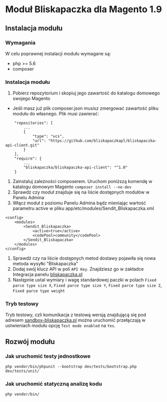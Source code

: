 # Moduł Bliskapaczka dla Magento 1.9 

## Instalacja modułu

### Wymagania
W celu poprawnej instalacji modułu wymagane są:
- php >= 5.6
- composer

### Instalacja modułu
1. Pobierz repozytorium i skopiuj jego zawartość do katalogu domowego swojego Magento
  - Jeśli masz już plik composer.json musisz zmergować zawartość pliku modułu do własnego. Plik musi zawierać:

```
    "repositories": [
        ...
        {
            "type": "vcs",
            "url": "https://github.com/bliskapaczkapl/bliskapaczka-api-client.git"
        }
    ],
    "require": {
        ...
        "bliskapaczka/bliskapaczka-api-client": "^1.0"
    }
```
1. Zainstaluj zależności composerem. Uruchom poniższą komendę w katalogu domowym Magento
`composer install --no-dev`
1. Sprawdz czy moduł znajduje się na liście dostępnych modułów w Panelu Admina
1. Włącz moduł z poziomu Panelu Admina bądz mieniając wartość parametru active w pliku app/etc/modules/Sendit_Bliskapaczka.xml
```
<config>
    <modules>
        <Sendit_Bliskapaczka>
            <active>true</active>
            <codePool>community</codePool>
        </Sendit_Bliskapaczka>
    </modules>
</config>
```
1. Sprawdź czy na liście dostępnych metod dostawy pojawiła się nowa metoda wysyłki "Bliskapaczka"
1. Dodaj swój klucz API w poli `API Key`. Znajdziesz go w zakładce Integracja panelu [bliskapaczka.pl](http://bliskapaczka.pl/panel/integracja)
1. Następnie ustal wymiary i wagę standardowej paczki w polach `Fixed parce type size X`, `Fixed parce type size Y`, `Fixed parce type size Z`, `Fixed parce type weight`

### Tryb testowy

Tryb testowy, czli komunikacja z testową wersją znajdującą się pod adresem [sandbox-bliskapaczka.pl](https://sandbox-bliskapaczka.pl/) można uruchomić przełączają w ustwieniach modułu opcję `Test mode enabled` na `Yes`.

## Rozwój modułu

### Jak uruchomić testy jednostkowe 
```
php vendor/bin/phpunit --bootstrap dev/tests/bootstrap.php dev/tests/unit/
```

### Jak uruchomić statyczną analizę kodu
```
php vendor/bin/
```